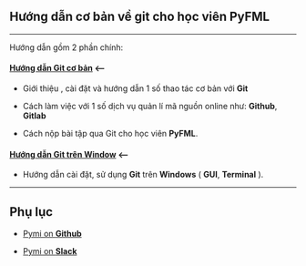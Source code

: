 Hướng dẫn cơ bản về git cho học viên PyFML
---

---

Hướng dẫn gồm 2 phần chính:
	
#### [__Hướng dẫn Git cơ bản__](introduction_to_git.md)  <--

* Giới thiệu , cài đặt và hướng dẫn 1 số thao tác cơ bản với __Git__

* Cách làm việc với 1 số dịch vụ quản lí mã nguồn online như: __Github__, __Gitlab__

* Cách nộp bài tập qua Git cho học viên __PyFML__.

#### [__Hướng dẫn Git trên Window__](introduction_to_git_GUI.md) <--

* Hướng dẫn cài đặt, sử dụng __Git__ trên __Windows__ ( __GUI__, __Terminal__ ).

---

Phụ lục
---

* [Pymi on __Github__](https://github.com/pymivn)

* [Pymi on __Slack__](https://pymi-slack.herokuapp.com/)